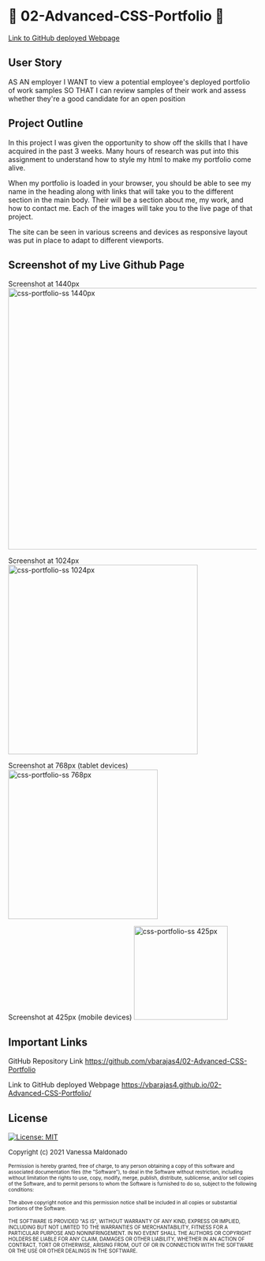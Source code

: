 # 📌 02-Advanced-CSS-Portfolio 📌

[Link to GitHub deployed Webpage](https://vbarajas4.github.io/02-Advanced-CSS-Portfolio/)

## User Story
AS AN employer
I WANT to view a potential employee's deployed portfolio of work samples
SO THAT I can review samples of their work and assess whether they're a good candidate for an open position

## Project Outline

In this project I was given the opportunity to show off the skills that I have acquired in the past 3 weeks. Many hours of research was put into this assignment to understand how to style my html to make my portfolio come alive. 

When my portfolio is loaded in your browser, you should be able to see my name in the heading along with links that will take you to the different section in the main body. Their will be a section about me, my work, and how to contact me. Each of the images will take you to the live page of that project.

The site can be seen in various screens and devices as responsive layout was put in place to adapt to different viewports.

## Screenshot of my Live Github Page

Screenshot at 1440px 
<img width="530" alt="css-portfolio-ss 1440px" src="https://user-images.githubusercontent.com/79430431/111940415-e90d9200-8a8b-11eb-8d0d-7b4edbbe51a9.png">

Screenshot at 1024px 
<img width="384" alt="css-portfolio-ss 1024px" src="https://user-images.githubusercontent.com/79430431/111940483-15c1a980-8a8c-11eb-834d-87a1558bb3fd.png">

Screenshot at 768px (tablet devices)
<img width="303" alt="css-portfolio-ss 768px" src="https://user-images.githubusercontent.com/79430431/111940564-50c3dd00-8a8c-11eb-94ee-9a8fe0a64332.png">

Screenshot at 425px (mobile devices)
<img width="190" alt="css-portfolio-ss 425px" src="https://user-images.githubusercontent.com/79430431/111940626-7355f600-8a8c-11eb-80ca-3649a90edac2.png">

## Important Links 

GitHub Repository Link
https://github.com/vbarajas4/02-Advanced-CSS-Portfolio

Link to GitHub deployed Webpage 
https://vbarajas4.github.io/02-Advanced-CSS-Portfolio/

## License

[![License: MIT](https://img.shields.io/badge/License-MIT-yellow.svg)](https://opensource.org/licenses/MIT)

<font size="2">Copyright (c) 2021 Vanessa Maldonado</font>

<font size="1">Permission is hereby granted, free of charge, to any person obtaining a copy
of this software and associated documentation files (the "Software"), to deal
in the Software without restriction, including without limitation the rights
to use, copy, modify, merge, publish, distribute, sublicense, and/or sell
copies of the Software, and to permit persons to whom the Software is
furnished to do so, subject to the following conditions:

The above copyright notice and this permission notice shall be included in all
copies or substantial portions of the Software.

THE SOFTWARE IS PROVIDED "AS IS", WITHOUT WARRANTY OF ANY KIND, EXPRESS OR
IMPLIED, INCLUDING BUT NOT LIMITED TO THE WARRANTIES OF MERCHANTABILITY,
FITNESS FOR A PARTICULAR PURPOSE AND NONINFRINGEMENT. IN NO EVENT SHALL THE
AUTHORS OR COPYRIGHT HOLDERS BE LIABLE FOR ANY CLAIM, DAMAGES OR OTHER
LIABILITY, WHETHER IN AN ACTION OF CONTRACT, TORT OR OTHERWISE, ARISING FROM,
OUT OF OR IN CONNECTION WITH THE SOFTWARE OR THE USE OR OTHER DEALINGS IN THE
SOFTWARE.</font> 